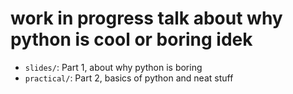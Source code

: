 # work in progress talk about why python is cool or boring idek
- `slides/`: Part 1, about why python is boring
- `practical/`: Part 2, basics of python and neat stuff
